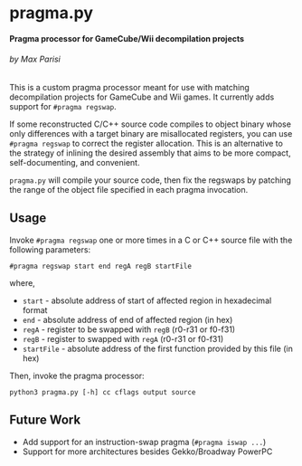 # pragma.py
#### Pragma processor for GameCube/Wii decompilation projects
###### by Max Parisi

This is a custom pragma processor meant for use with matching decompilation projects for GameCube and Wii games. It currently adds support for `#pragma regswap`.

If some reconstructed C/C++ source code compiles to object binary whose only differences with a target binary are misallocated registers, you can use `#pragma regswap` 
to correct the register allocation. This is an alternative to the strategy of inlining the desired assembly that aims to be more compact, self-documenting, and convenient. 

`pragma.py` will compile your source code, then fix the regswaps by patching the range of the object file specified in each pragma invocation.

## Usage
Invoke `#pragma regswap` one or more times in a C or C++ source file with the following parameters:
```
#pragma regswap start end regA regB startFile
```

where, 
* `start` - absolute address of start of affected region in hexadecimal format
* `end` - absolute address of end of affected region (in hex)
* `regA` - register to be swapped with `regB` (r0-r31 or f0-f31)
* `regB` - register to swapped with `regA` (r0-r31 or f0-f31)
* `startFile` - absolute address of the first function provided by this file (in hex)



Then, invoke the pragma processor:
```
python3 pragma.py [-h] cc cflags output source
```


## Future Work
* Add support for an instruction-swap pragma (`#pragma iswap ...`)
* Support for more architectures besides Gekko/Broadway PowerPC
